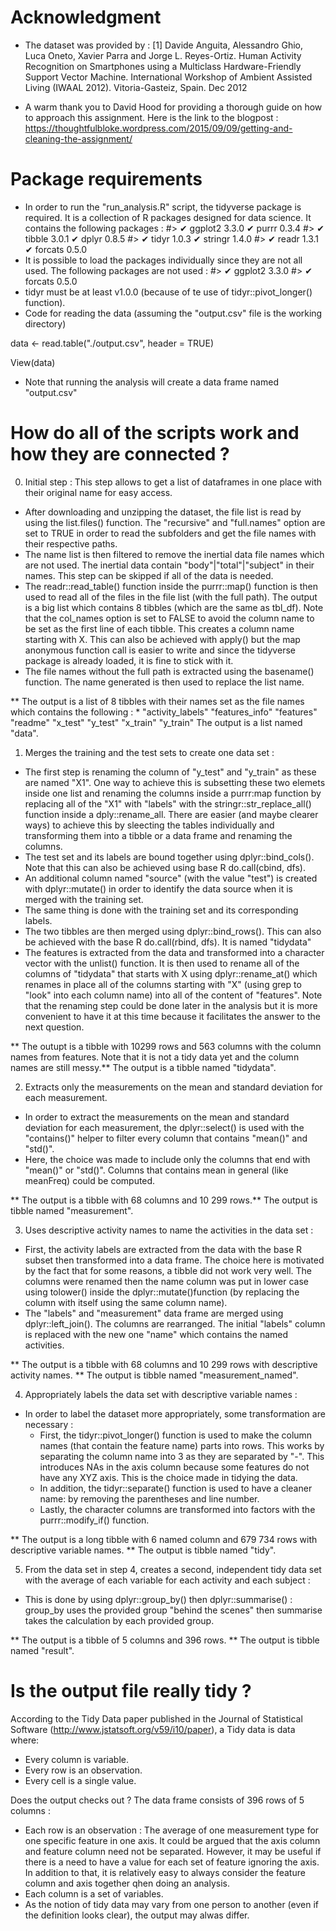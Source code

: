
Acknowledgment
==================================================================
- The dataset was provided by :
[1] Davide Anguita, Alessandro Ghio, Luca Oneto, Xavier Parra and Jorge L. Reyes-Ortiz. Human Activity Recognition on Smartphones using a Multiclass Hardware-Friendly Support Vector Machine. International Workshop of Ambient Assisted Living (IWAAL 2012). Vitoria-Gasteiz, Spain. Dec 2012

- A warm thank you to David Hood for providing a thorough guide on how to approach this assignment. 
Here is the link to the blogpost : https://thoughtfulbloke.wordpress.com/2015/09/09/getting-and-cleaning-the-assignment/

Package requirements
==================================================================
- In order to run the "run_analysis.R" script,  the tidyverse package is required. It is a collection of R packages designed for data science. It contains the following packages : 
#> ✔ ggplot2 3.3.0     ✔ purrr   0.3.4
#> ✔ tibble  3.0.1     ✔ dplyr   0.8.5
#> ✔ tidyr   1.0.3     ✔ stringr 1.4.0
#> ✔ readr   1.3.1     ✔ forcats 0.5.0
- It is possible to load the packages individually since they are not all used. The following packages are not used :
#> ✔ ggplot2 3.3.0
#> ✔ forcats 0.5.0
- tidyr must be at least v1.0.0 (because of te use of tidyr::pivot_longer() function).
- Code for reading the data (assuming the "output.csv" file is the working directory)

data <- read.table("./output.csv", header = TRUE)

View(data)

- Note that running the analysis will create a data frame named "output.csv"

How do all of the scripts work and how they are connected ?
==================================================================

0) Initial step : This step allows to get a list of dataframes in one place with their original name for easy access.
- After downloading and unzipping the dataset, the file list is read by using the list.files() function. 
The "recursive" and "full.names" option are set to TRUE in order to read the subfolders and get the file names with their respective paths.
- The name list is then filtered to remove the inertial data file names which are not used. The inertial data contain "body"|"total"|"subject" in their names. This step can be skipped if all of the data is needed.
- The readr::read_table() function inside the purrr::map() function is then used to read all of the files in the file list (with the full path). 
The output is a big list which contains 8 tibbles (which are the same as tbl_df). Note that the col_names option is set to FALSE to avoid the column name to be set as the first line of each tibble. This creates a column name starting with X.
This can also be achieved with apply() but the map anonymous function call is easier to write and since the tidyverse package  is already loaded, it is fine to stick with it.
- The file names without the full path is  extracted using the basename() function. The name generated is then used to replace the list name.

** The output is a list of 8 tibbles with their names set as the file names which contains the following :
    * "activity_labels" "features_info" "features" "readme" "x_test" "y_test" "x_train" "y_train"
    The output is a list named "data".

1) Merges the training and the test sets to create one data set :
- The first step is renaming the column of "y_test" and "y_train" as these are named "X1". One way to achieve this is subsetting these two elemets inside one list and renaming the columns inside a purrr:map function by replacing all of the "X1" with "labels" with the stringr::str_replace_all() function inside a dply::rename_all. There are easier (and maybe clearer ways) to achieve this by sleecting the tables individually and transforming them into  a tibble or a data frame and renaming the columns.
- The test set and its labels are bound together using dplyr::bind_cols(). Note that this can also be achieved using base R do.call(cbind, dfs).
-  An additional column named "source" (with the value "test") is created with dplyr::mutate() in order to identify the data source when it is merged with the training set.
- The same thing is done with the training set and its corresponding labels.
- The two tibbles are then merged using dplyr::bind_rows(). This can also be achieved with the base R do.call(rbind, dfs). It is named "tidydata"
- The features is extracted from the data and transformed into a character vector with the unlist() function. It is then used to rename all of the columns of "tidydata" that starts with X using dplyr::rename_at() which renames in place all of the columns starting with "X" (using grep to "look" into each column name) into all of the content of "features". Note that the renaming step could be done later in the analysis but it is more convenient to have it at this time because it facilitates the answer to the next question.

** The outupt is a tibble with 10299 rows and 563 columns with the column names from features. Note that it is not a tidy data yet and the column names are still  messy.**
The output is a tibble named "tidydata".

2) Extracts only the measurements on the mean and standard deviation for each measurement.
- In order to extract the measurements on the mean and standard deviation for each measurement, the dplyr::select() is used with the "contains()" helper to filter  every column that contains "mean()" and "std()".
- Here, the choice was made to include only the columns that end with "mean()" or "std()". Columns that contains mean in general (like meanFreq) could be computed.

** The output is a tibble with 68 columns and 10 299 rows.**
The output is tibble named "measurement".

3) Uses descriptive activity names to name the activities in the data set :
- First, the activity labels are extracted from the data with the base R subset then transformed into a data frame. The choice here is motivated by the fact that for some reasons, a tibble did not work very well. The columns were renamed then the name column was put in lower case using tolower() inside the dplyr::mutate()function (by replacing the column with itself using the same column name).
- The "labels" and "measurement" data frame are merged using dplyr::left_join(). The columns are rearranged. The initial "labels" column is replaced with the new one "name" which contains the named activities.

** The output is a tibble with 68 columns and 10 299 rows with descriptive activity names. **
The output is tibble named "measurement_named".

4) Appropriately labels the data set with descriptive variable names :
- In order to label the dataset more appropriately, some transformation are necessary : 
   * First, the tidyr::pivot_longer() function is used to make the column names (that contain the feature name) parts into rows. This works by separating the column name into 3 as they are separated by "-".
   This introduces NAs in the axis column because some features do not have any XYZ axis. This is the choice made in tidying the data.
   * In addition, the tidyr::separate() function is used to have a cleaner name: by removing the parentheses and line number.
   * Lastly, the character columns are transformed into factors with the purrr::modify_if() function.

** The output is a long tibble with 6 named column and 679 734 rows with descriptive variable names. **
The output is tibble named "tidy".

5) From the data set in step 4, creates a second, independent tidy data set with the average of each variable for each activity and each subject :
- This is done by using dplyr::group_by() then dplyr::summarise() : group_by uses the provided group "behind the scenes" then summarise takes the calculation by each provided group.

** The output is a tibble of 5 columns and 396 rows. **
The output is tibble named "result".


Is the output file really tidy ?
==================================================================
According to the Tidy Data paper published in the Journal of Statistical Software (http://www.jstatsoft.org/v59/i10/paper), 
a Tidy data is data where:
- Every column is variable.
- Every row is an observation.
- Every cell is a single value.

Does the output checks out ?
The data frame consists of	396 rows of  5 columns :
- Each row is an observation : The average of one measurement type for one specific feature in one axis. It could be argued that the axis column and feature column need not be separated. However, it may be useful if there is a need to have a value for each set of feature ignoring the axis. In addition to that, it is relatively easy to always consider the feature column and axis together qhen doing an analysis.
- Each column is a set of variables.
- As the notion of tidy data may vary from one person to another (even if the definition looks clear), the output may alwas differ.



